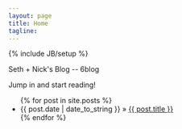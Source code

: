 ```yaml
---
layout: page
title: Home
tagline: 
---
```

{% include JB/setup %}

Seth + Nick's Blog -- 6blog

Jump in and start reading!

<ul class="posts">
  {% for post in site.posts %}
    <li><span>{{ post.date | date_to_string }}</span> &raquo; <a href="{{ BASE_PATH }}{{ post.url }}">{{ post.title }}</a></li>
  {% endfor %}
</ul>
